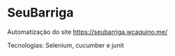 # SeuBarriga

Automatização do site https://seubarriga.wcaquino.me/

Tecnologias: Selenium, cucumber e junit
